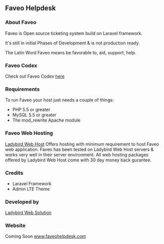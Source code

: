 <h2>Faveo Helpdesk</h2>

<h3>About Faveo</h3>
Faveo is Open source ticketing system build on Laravel framework.

It's still in initial Phases of Development & is not production ready.

The Latin Word Faveo means be favorable to, aid, support, help.

<h3>Faveo Codex</h3>
Check out Faveo Codex <a href="http://www.demoladybird.com/kb" target="_blank">here</a>

<h3>Requirements</h3>
To run Faveo your host just needs a couple of things:
<ul>
<li>PHP 5.5 or greater</li>
<li>MySQL 5.5 or greater</li>
<li>The mod_rewrite Apache module</li>
</ul>

<h3>Faveo Web Hosting</h3>
<a href="http://www.store.ladybirdwebhost.com" target="_blank">Ladybird Web Host</a> Offers hosting with minimum requirement to host Faveo web application. Faveo has been tested on Ladybird Web Host servers & works very well in their server environment. All web hosting packages offered by Ladybird Web Host come with 30 day money back gurantee.

<h3>Credits</h3>
<ul>
<li>Laravel Framework</li>
<li>Admin LTE Theme</li>
</ul>

<h3>Developed by</h3>
<a href="http://www.ladybirdweb.com" target="_blank">Ladybird Web Solution</a>

<h3>Website</h3>
Coming Soon <a href="http://www.faveohelpdesk.com" target="_blank">www.faveohelpdesk.com </a>

